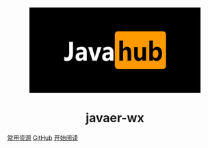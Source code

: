 <p align="center">
<img src="\images\icon.png" width="400" height="200"/>
</p>
<h1 align="center">javaer-wx</h1>

[常用资源](https://shimo.im/docs/MuiACIg1HlYfVxrj/)
[GitHub](https://github.com/Snailclimb/docsify-demo)
[开始阅读](#docsify-demo)




